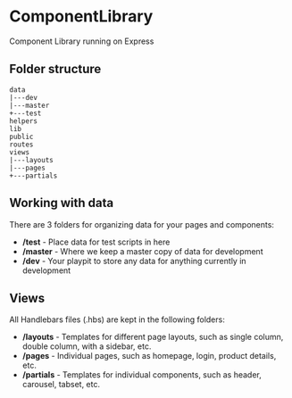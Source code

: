 # ComponentLibrary
Component Library running on Express

## Folder structure

```
data
|---dev
|---master
+---test
helpers
lib
public
routes
views
|---layouts
|---pages
+---partials
```

## Working with data

There are 3 folders for organizing data for your pages and components:

* **/test** - Place data for test scripts in here
* **/master** - Where we keep a master copy of data for development
* **/dev** - Your playpit to store any data for anything currently in development

## Views

All Handlebars files (.hbs) are kept in the following folders: 

* **/layouts** - Templates for different page layouts, such as single column, double column, with a sidebar, etc.
* **/pages** - Individual pages, such as homepage, login, product details, etc.
* **/partials** - Templates for individual components, such as header, carousel, tabset, etc.
